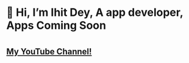 <h1>👋 Hi, I’m Ihit Dey, A app developer, Apps Coming Soon<h1>
<p><a href="https://www.youtube.com/channel/UCjBlSzOS03vw8C3Yik-XC0Q" target="_blank"><h2>My YouTube Channel!<h2></a></p>
